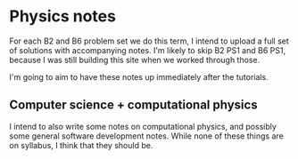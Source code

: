 # Physics notes

For each B2 and B6 problem set we do this term, I intend to upload a full set of solutions with accompanying notes.
I'm likely to skip B2 PS1 and B6 PS1, because I was still building this site when we worked through those.

I'm going to aim to have these notes up immediately after the tutorials.

## Computer science + computational physics

I intend to also write some notes on computational physics, and possibly some general software development notes.
While none of these things are on syllabus, I think that they should be.
